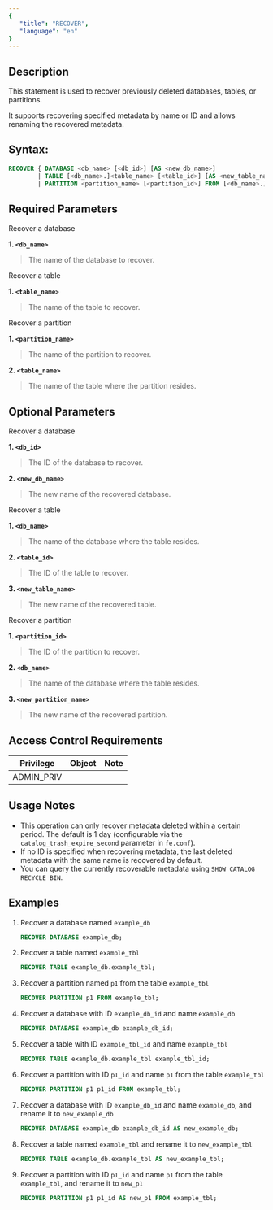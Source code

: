 ```yaml
---
{
   "title": "RECOVER",
   "language": "en"
}
---
```


<!--
Licensed to the Apache Software Foundation (ASF) under one
or more contributor license agreements.  See the NOTICE file
distributed with this work for additional information
regarding copyright ownership.  The ASF licenses this file
to you under the Apache License, Version 2.0 (the
"License"); you may not use this file except in compliance
with the License.  You may obtain a copy of the License at

  http://www.apache.org/licenses/LICENSE-2.0

Unless required by applicable law or agreed to in writing,
software distributed under the License is distributed on an
"AS IS" BASIS, WITHOUT WARRANTIES OR CONDITIONS OF ANY
KIND, either express or implied.  See the License for the
specific language governing permissions and limitations
under the License.
-->

## Description

This statement is used to recover previously deleted databases, tables, or partitions.

It supports recovering specified metadata by name or ID and allows renaming the recovered metadata.

## Syntax:

```sql
RECOVER { DATABASE <db_name> [<db_id>] [AS <new_db_name>] 
        | TABLE [<db_name>.]<table_name> [<table_id>] [AS <new_table_name>] 
        | PARTITION <partition_name> [<partition_id>] FROM [<db_name>.]<table_name> [AS <new_partition_name>] }
```

## Required Parameters

Recover a database

**1. `<db_name>`**
> The name of the database to recover.

Recover a table

**1. `<table_name>`**
> The name of the table to recover.

Recover a partition

**1. `<partition_name>`**
> The name of the partition to recover.

**2. `<table_name>`**
> The name of the table where the partition resides.

## Optional Parameters

Recover a database

**1. `<db_id>`**
> The ID of the database to recover.

**2. `<new_db_name>`**
> The new name of the recovered database.

Recover a table

**1. `<db_name>`**
> The name of the database where the table resides.

**2. `<table_id>`**
> The ID of the table to recover.

**3. `<new_table_name>`**
> The new name of the recovered table.

Recover a partition

**1. `<partition_id>`**
> The ID of the partition to recover.

**2. `<db_name>`**
> The name of the database where the table resides.

**3. `<new_partition_name>`**
> The new name of the recovered partition.

## Access Control Requirements

| Privilege   | Object | Note |
|-------------|--------|------|
| ADMIN_PRIV  |        |      |

## Usage Notes

- This operation can only recover metadata deleted within a certain period. The default is 1 day (configurable via the `catalog_trash_expire_second` parameter in `fe.conf`).
- If no ID is specified when recovering metadata, the last deleted metadata with the same name is recovered by default.
- You can query the currently recoverable metadata using `SHOW CATALOG RECYCLE BIN`.

## Examples

1. Recover a database named `example_db`

    ```sql
    RECOVER DATABASE example_db;
    ```

2. Recover a table named `example_tbl`

    ```sql
    RECOVER TABLE example_db.example_tbl;
    ```

3. Recover a partition named `p1` from the table `example_tbl`

    ```sql
    RECOVER PARTITION p1 FROM example_tbl;
    ```

4. Recover a database with ID `example_db_id` and name `example_db`

    ```sql
    RECOVER DATABASE example_db example_db_id;
    ```

5. Recover a table with ID `example_tbl_id` and name `example_tbl`

    ```sql
    RECOVER TABLE example_db.example_tbl example_tbl_id;
    ```

6. Recover a partition with ID `p1_id` and name `p1` from the table `example_tbl`

    ```sql
    RECOVER PARTITION p1 p1_id FROM example_tbl;
    ```

7. Recover a database with ID `example_db_id` and name `example_db`, and rename it to `new_example_db`

    ```sql
    RECOVER DATABASE example_db example_db_id AS new_example_db;
    ```

8. Recover a table named `example_tbl` and rename it to `new_example_tbl`

    ```sql
    RECOVER TABLE example_db.example_tbl AS new_example_tbl;
    ```

9. Recover a partition with ID `p1_id` and name `p1` from the table `example_tbl`, and rename it to `new_p1`

    ```sql
    RECOVER PARTITION p1 p1_id AS new_p1 FROM example_tbl;
    ```